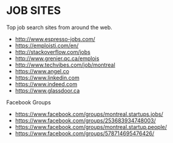 # JOB SITES
Top job search sites from around the web.

- http://www.espresso-jobs.com/
- https://emploisti.com/en/
- http://stackoverflow.com/jobs
- http://www.grenier.qc.ca/emplois
- http://www.techvibes.com/job/montreal
- https://www.angel.co
- https://www.linkedin.com
- https://www.indeed.com
- https://www.glassdoor.ca

Facebook Groups
- https://www.facebook.com/groups/montreal.startups.jobs/
- https://www.facebook.com/groups/253683934748003/
- https://www.facebook.com/groups/montreal.startup.people/
- https://www.facebook.com/groups/578714695476426/
